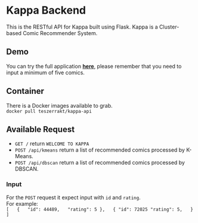# Kappa Backend

This is the RESTful API for Kappa built using Flask. Kappa is a Cluster-based Comic Recommender System.

## Demo
You can try the full application **[here](https://kappa.zsyihab.tech)**, please remember that you need to input a minimum of five comics.

## Container
There is a Docker images available to grab.  
`docker pull teszerrakt/kappa-api`

## Available Request
- `GET /` return `WELCOME TO KAPPA`
- `POST /api/kmeans` return a list of recommended comics processed by K-Means.
- `POST /api/dbscan` return a list of recommended comics processed by DBSCAN.

### Input
For the `POST` request it expect input with `id` and `rating`.  
For example:   
`[  
    {  
        "id": 44489,  
        "rating": 5
    },  
    {
        "id": 72025
        "rating": 5,  
    }  
  ]`  
    
  
  
